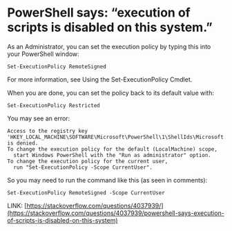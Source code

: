 # PowerShell says: “execution of scripts is disabled on this system.”

As an Administrator, you can set the execution policy by typing this into your PowerShell window:

```
Set-ExecutionPolicy RemoteSigned
```

For more information, see Using the Set-ExecutionPolicy Cmdlet.

When you are done, you can set the policy back to its default value with:

```
Set-ExecutionPolicy Restricted
```

You may see an error:

```
Access to the registry key
'HKEY_LOCAL_MACHINE\SOFTWARE\Microsoft\PowerShell\1\ShellIds\Microsoft.PowerShell' is denied.
To change the execution policy for the default (LocalMachine) scope,
  start Windows PowerShell with the "Run as administrator" option.
To change the execution policy for the current user,
  run "Set-ExecutionPolicy -Scope CurrentUser".
```

So you may need to run the command like this (as seen in comments):

```
Set-ExecutionPolicy RemoteSigned -Scope CurrentUser
```

LINK: [https://stackoverflow.com/questions/4037939/](https://stackoverflow.com/questions/4037939/powershell-says-execution-of-scripts-is-disabled-on-this-system)
